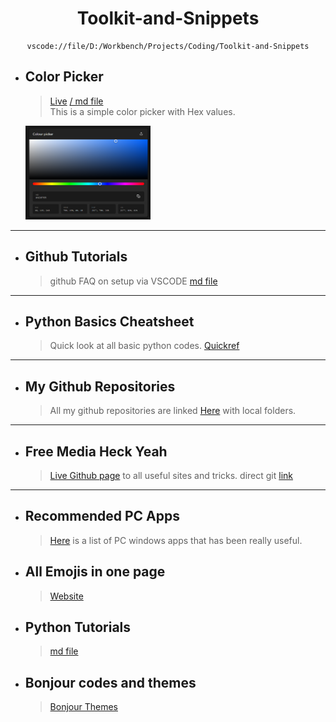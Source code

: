 <center>

# __Toolkit-and-Snippets__

```
vscode://file/D:/Workbench/Projects/Coding/Toolkit-and-Snippets
```
</center>

- ## Color Picker
    >[Live](https://abrarrajin.github.io/Toolkit-and-Snippets/color-picker/color-picker.html) [/ md file](/color-picker/color-picker.md)  
    >This is a simple color picker with Hex values.

    <img src="image-source/Colorpicker.png" alt="Color picker" width="200" height="150">

---
- ## Github Tutorials
    >github FAQ on setup via VSCODE [md file](/github-all/github-tutorials.md)  

---
- ## Python Basics Cheatsheet
    >Quick look at all basic python codes. [Quickref](https://quickref.me/python)

---
- ## My Github Repositories
    >All my github repositories are linked [Here](/github-all/my-repo.md) with local folders.

---
- ## Free Media Heck Yeah
    > [Live Github page](/https://fmhy.net/) to all useful sites and tricks. direct git [link](https://github.com/fmhy/edit)

---
- ## Recommended PC Apps
    > [Here](/Others/PC-apps-recommend.md) is a list of PC windows apps that has been really useful.

- ## All Emojis in one page
    >[Website](https://www.freecodecamp.org/news/all-emojis-emoji-list-for-copy-and-paste/)

- ## Python Tutorials
    >[md file](/Tutorials/python-tutorials.md)

- ## Bonjour codes and themes
    >[Bonjour Themes](/bonjour-themes/bonjour.md)
